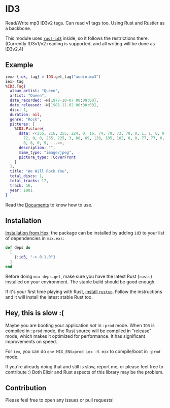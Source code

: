# ID3

Read/Write mp3 ID3v2 tags. Can read v1 tags too. Using Rust and Rustler as a backbone.

This module uses [`rust-id3`](https://github.com/jameshurst/rust-id3/) inside, so it follows the restrictions there.
(Currently ID3v1/v2 reading is supported, and all writing will be done as ID3v2.4)

## Example

```elixir
iex> {:ok, tag} = ID3.get_tag("audio.mp3")
iex> tag
%ID3.Tag{
  album_artist: "Queen",
  artist: "Queen",
  date_recorded: ~N[1977-10-07 00:00:00],
  date_released: ~N[1981-11-02 00:00:00],
  disc: 1,
  duration: nil,
  genre: "Rock",
  pictures: [
    %ID3.Picture{
      data: <<255, 216, 255, 224, 0, 16, 74, 70, 73, 70, 0, 1, 1, 0, 0, 72, 0,
        72, 0, 0, 255, 225, 3, 88, 69, 120, 105, 102, 0, 0, 77, 77, 0, 42, 0, 0,
        0, 8, 0, 9, ...>>,
      description: "",
      mime_type: "image/jpeg",
      picture_type: :CoverFront
    }
  ],
  title: "We Will Rock You",
  total_discs: 1,
  total_tracks: 17,
  track: 16,
  year: 1981
}
```

Read the [Documents](https://hexdocs.pm/id3/ID3.html) to know how to use.

## Installation

[Installation from Hex](https://hex.pm/packages/id3):
the package can be installed by adding `id3` to your list of dependencies in `mix.exs`:

```elixir
def deps do
  [
    {:id3, "~> 0.1.0"}
  ]
end
```

Before doing `mix deps.get`, make sure you have the latest Rust (`rustc`) installed on your environment. The stable build should be good enough.

If it's your first time playing with Rust, [install `rustup`](https://www.rust-lang.org/tools/install). Follow the instructions and it will install the latest stable Rust too.

## Hey, this is slow :(

Maybe you are booting your application *not* in `:prod` mode.
When `ID3` is compiled in `:prod` mode, the Rust source will be compiled in "release" mode, which makes it optimized for performance. It has significant improvements on speed.

For `iex`, you can do `env MIX_ENV=prod iex -S mix` to compile/boot in `:prod` mode.

If you're already doing that and still is slow, report me, or please feel free to contribute :)
Both Elixir and Rust aspects of this library may be the problem.

## Contribution
Please feel free to open any issues or pull requests!
